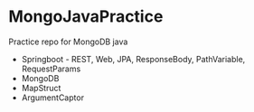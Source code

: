 # MongoJavaPractice
Practice repo for MongoDB java

- Springboot - REST, Web, JPA, ResponseBody, PathVariable, RequestParams
- MongoDB
- MapStruct
- ArgumentCaptor
